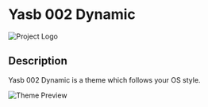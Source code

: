 # Yasb 002 Dynamic

![Project Logo](https://i.imgur.com/kEaFjkI.png)

## Description

Yasb 002 Dynamic is a theme which follows your OS style.

![Theme Preview](https://i.imgur.com/zxt9cSo.gif)
